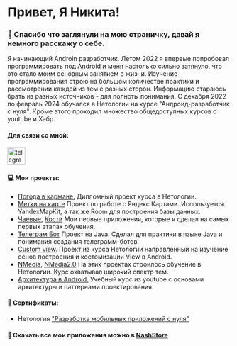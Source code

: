 # Привет, Я Никита!

### 🙏 Спасибо что заглянули на мою страничку, давай я немного расскажу о себе.

Я начинающий Androin разработчик. Летом 2022 я впервые попробовал программировать под Android и меня настолько сильно затянуло, что это стало моим основным занятием в жизни. Изучение программирования строю на большом количестве практики и рассмотрении каждой из тем с разных сторон. Информацию стараюсь брать из разных источников - для полноты понимания. С декабря 2022 по февраль 2024 обучался в Нетологии на курсе "Андроид-разработчик с нуля". Кроме этого проходил множество общедоступных курсов с youtube и Хабр.

#### Для связи со мной:
 <div id="badges">
    <a href="https://t.me/Nikita_Konstantinov_spb" target="_blank">
      <img src="https://cdn-icons-png.flaticon.com/512/2111/2111646.png" width="40" height="40" alt="telegram group" />
    </a>
  </div>

  #### 💻 Мои проекты:
- [Погода в кармане.](https://github.com/JohnyRico2022/Weather-App-Diplom)  Дипломный проект курса в Нетологии.
- [Метки на карте](https://github.com/JohnyRico2022/Map-Marks) Проект по работе с Яндекс Картами. Используется YandexMapKit, а так же Room для построения базы данных.
- [Чаевые](https://github.com/JohnyRico2022/Tips), [Кости](https://github.com/JohnyRico2022/Dices) Мои первые приложения, которые я сделал на самых первых этапах обучения.
- [Телеграм Бот](https://github.com/JohnyRico2022/Telegram-Bot-NASA) Проект на Java. Сделал для практики в языке Java и понимания создания телеграмм-ботов. 
- [Custom view.](https://github.com/JohnyRico2022/CustomView) Проект из курса Нетологии направленный на изучение основ построения и костомизации View в Android.
- [NMedia](https://github.com/JohnyRico2022/NMedia), [NMedia2.0](https://github.com/JohnyRico2022/NMedia2.0) На этих проектах строилось обучение в Нетологии. Курс охватывал широкий спектр тем.
- [Архитектура в Android.](https://github.com/JohnyRico2022/Clean-Architecture-Basic) Учебный курс из youtube c основами архитектуры и паттернами проектирования. 


#### 📃 Сертификаты:
- Нетология ["Разработка мобильных приложений с нуля"](https://drive.google.com/file/d/1OPX8duvEnzQukxHE0PThNhD2aQrHmHrT/view?usp=sharing)

 
#### 📱  Скачать все мои приложения можно в [NashStore](https://nashstore.ru/)

